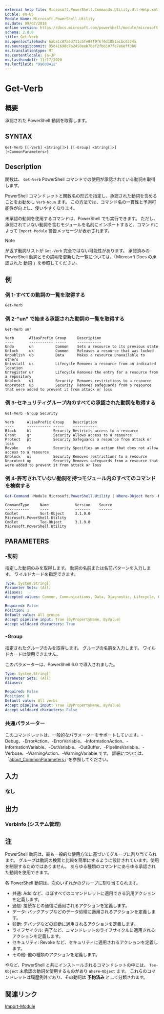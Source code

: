 ```yaml
---
external help file: Microsoft.PowerShell.Commands.Utility.dll-Help.xml
Locale: en-US
Module Name: Microsoft.PowerShell.Utility
ms.date: 09/07/2018
online version: https://docs.microsoft.com/powershell/module/microsoft.powershell.utility/get-verb?view=powershell-7.2&WT.mc_id=ps-gethelp
schema: 2.0.0
title: Get-Verb
ms.openlocfilehash: 6aba1c87a5d711cbfe84f9f6f6d1051acbcd524a
ms.sourcegitcommit: 95d41698c7a2450eeb70ef2fb6507fe7e6eff3b6
ms.translationtype: MT
ms.contentlocale: ja-JP
ms.lasthandoff: 11/17/2020
ms.locfileid: "99600412"
---
```

# Get-Verb

## 概要
承認された PowerShell 動詞を取得します。

## SYNTAX

```
Get-Verb [[-Verb] <String[]>] [[-Group] <String[]>] [<CommonParameters>]
```

## Description

関数は、 `Get-Verb` PowerShell コマンドでの使用が承認されている動詞を取得します。

PowerShell コマンドレットと関数名の形式を指定し、承認された動詞を含めることをお勧めし `Verb-Noun` ます。 この方法では、コマンド名の一貫性と予測可能性が向上し、使いやすくなります。

未承認の動詞を使用するコマンドは、PowerShell でも実行できます。 ただし、承認されていない動詞を含むモジュールを名前にインポートすると、コマンドによって `Import-Module` 警告メッセージが表示されます。

> [!NOTE]
> が返す動詞リストが `Get-Verb` 完全ではない可能性があります。 承認済みの PowerShell 動詞とその説明を更新した一覧については、「Microsoft Docs の承認された [動詞](../../docs-conceptual/developer/cmdlet/approved-verbs-for-windows-powershell-commands.md) 」を参照してください。

## 例

### 例 1-すべての動詞の一覧を取得する

```powershell
Get-Verb
```

### 例 2-"un" で始まる承認された動詞の一覧を取得する

```powershell
Get-Verb un*
```

```Output
Verb       AliasPrefix Group     Description
----       ----------- -----     -----------
Undo       un          Common    Sets a resource to its previous state
Unlock     uk          Common    Releases a resource that was locked
Unpublish  ub          Data      Makes a resource unavailable to others
Uninstall  us          Lifecycle Removes a resource from an indicated location
Unregister ur          Lifecycle Removes the entry for a resource from a repository
Unblock    ul          Security  Removes restrictions to a resource
Unprotect  up          Security  Removes safeguards from a resource that were added to prevent it from attack or loss
```

### 例 3-セキュリティグループ内のすべての承認された動詞を取得する

```powershell
Get-Verb -Group Security
```

```Output
Verb      AliasPrefix Group    Description
----      ----------- -----    -----------
Block     bl          Security Restricts access to a resource
Grant     gr          Security Allows access to a resource
Protect   pt          Security Safeguards a resource from attack or loss
Revoke    rk          Security Specifies an action that does not allow access to a resource
Unblock   ul          Security Removes restrictions to a resource
Unprotect up          Security Removes safeguards from a resource that were added to prevent it from attack or loss
```

### 例 4-許可されていない動詞を持つモジュール内のすべてのコマンドを検索する

```powershell
Get-Command -Module Microsoft.PowerShell.Utility | Where-Object Verb -NotIn (Get-Verb).Verb
```

```Output
CommandType     Name            Version    Source
-----------     ----            -------    ------
Cmdlet          Sort-Object     3.1.0.0    Microsoft.PowerShell.Utility
Cmdlet          Tee-Object      3.1.0.0    Microsoft.PowerShell.Utility
```

## PARAMETERS

### -動詞

指定した動詞のみを取得します。 動詞の名前または名前パターンを入力します。 ワイルドカードを指定できます。

```yaml
Type: System.String[]
Parameter Sets: (All)
Aliases:
Accepted values: Common, Communications, Data, Diagnostic, Lifecycle, Other, Security

Required: False
Position: 1
Default value: All groups
Accept pipeline input: True (ByPropertyName, ByValue)
Accept wildcard characters: True
```

### -Group

指定されたグループのみを取得します。 グループの名前を入力します。 ワイルドカードは使用できません。

このパラメーターは、PowerShell 6.0 で導入されました。

```yaml
Type: System.String[]
Parameter Sets: (All)
Aliases:

Required: False
Position: 0
Default value: All verbs
Accept pipeline input: True (ByPropertyName, ByValue)
Accept wildcard characters: False
```

### 共通パラメーター

このコマンドレットは、一般的なパラメーターをサポートしています。-Debug、-ErrorAction、-ErrorVariable、-InformationAction、-InformationVariable、-OutVariable、-OutBuffer、-PipelineVariable、-Verbose、-WarningAction、-WarningVariable です。 詳細については、「[about_CommonParameters](https://go.microsoft.com/fwlink/?LinkID=113216)」を参照してください。

## 入力

### なし

## 出力

### VerbInfo (システム管理)

## 注

PowerShell 動詞は、最も一般的な使用方法に基づいてグループに割り当てられます。 グループは動詞の検索と比較を簡単にするように設計されています。使用を制限するためではありません。 あらゆる種類のコマンドにあらゆる承認された動詞を使用できます。

各 PowerShell 動詞は、次のいずれかのグループに割り当てられます。

- 共通: Add など、ほぼすべてのコマンドレットに適用できる汎用アクションを定義します。
- 通信: 接続などの通信に適用されるアクションを定義します。
- データ: バックアップなどのデータ処理に適用されるアクションを定義します。
- 診断: デバッグなどの診断に適用されるアクションを定義します。
- ライフサイクル: 完了など、コマンドレットのライフサイクルに適用されるアクションを定義します。
- セキュリティ: Revoke など、セキュリティに適用されるアクションを定義します。
- その他: 他の種類のアクションを定義します。

やなど、PowerShell と共にインストールされるコマンドレットの中には、 `Tee-Object` 未承認の動詞を使用するものがあり `Where-Object` ます。 これらのコマンドレットは履歴例外であり、その動詞は **予約済み** として分類されます。

## 関連リンク

[Import-Module](../microsoft.powershell.core/import-module.md)

